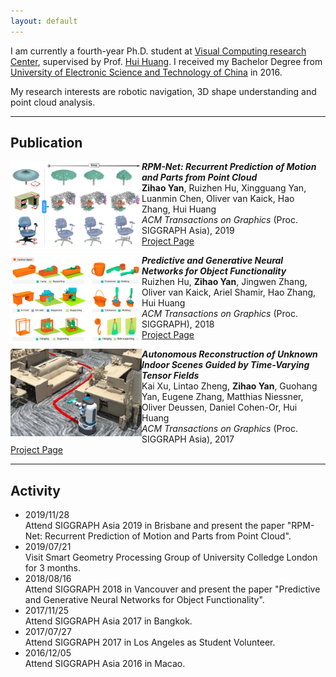 ```yaml
---
layout: default
---
```


<!-- ![Portrait](resources/portrait.jpg) -->

I am currently a fourth-year Ph.D. student at [Visual Computing research Center](https://vcc.tech), supervised by Prof. [Hui Huang](https://vcc.tech/~huihuang).
I received my Bachelor Degree from [University of Electronic Science and Technology of China](https://en.uestc.edu.cn) in 2016.

My research interests are robotic navigation, 3D shape understanding and point cloud analysis.

* * *


## Publication


<img align="left" width="210" height="140" src="resources/2019mobility.jpg">

**_RPM-Net: Recurrent Prediction of Motion and Parts from Point Cloud_**<br>
**Zihao Yan**, Ruizhen Hu, Xingguang Yan, Luanmin Chen, Oliver van Kaick, Hao Zhang, Hui Huang<br>
_ACM Transactions on Graphics_ (Proc. SIGGRAPH Asia), 2019<br>
[Project Page](http://vcc.szu.edu.cn/research/2019/RPMNet.html)<br>


<img align="left" width="210" height="140" src="resources/2018icon4.jpg">

**_Predictive and Generative Neural Networks for Object Functionality_**<br>
Ruizhen Hu, **Zihao Yan**, Jingwen Zhang, Oliver van Kaick, Ariel Shamir, Hao Zhang, Hui Huang<br>
_ACM Transactions on Graphics_ (Proc. SIGGRAPH), 2018<br>
[Project Page](http://vcc.szu.edu.cn/research/2018/ICON4.html)<br>


<img align="left" width="210" height="140" src="resources/2017fetch.jpg">

**_Autonomous Reconstruction of Unknown Indoor Scenes Guided by Time-Varying Tensor Fields_**<br>
Kai Xu, Lintao Zheng, **Zihao Yan**, Guohang Yan, Eugene Zhang, Matthias Niessner, Oliver Deussen, Daniel Cohen-Or, Hui Huang<br>
_ACM Transactions on Graphics_ (Proc. SIGGRAPH Asia), 2017<br>
[Project Page](http://kevinkaixu.net/projects/tfnav.html)<br>

* * *

## Activity

*   2019/11/28<br>
    Attend SIGGRAPH Asia 2019 in Brisbane and present the paper "RPM-Net: Recurrent Prediction of Motion and Parts from Point Cloud".
*   2019/07/21<br>
    Visit Smart Geometry Processing Group of University Colledge London for 3 months.
*   2018/08/16<br>
    Attend SIGGRAPH 2018 in Vancouver and present the paper "Predictive and Generative Neural Networks for Object Functionality".
*   2017/11/25<br>
    Attend SIGGRAPH Asia 2017 in Bangkok.
*   2017/07/27<br>
    Attend SIGGRAPH 2017 in Los Angeles as Student Volunteer.
*   2016/12/05<br>
    Attend SIGGRAPH Asia 2016 in Macao.

